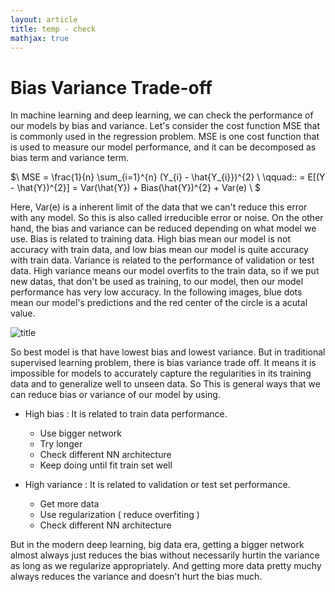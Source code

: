 ```yaml
---
layout: article
title: temp - check
mathjax: true
---
```


# Bias Variance Trade-off

In machine learning and deep learning, we can check the performance of our models by bias and variance. Let's consider the cost function MSE that is commonly used in the regression problem. MSE is one cost function that is used to measure our model performance, and it can be decomposed as bias term and variance term. 
        
$\ MSE = \frac{1}{n} \sum_{i=1}^{n} (Y_{i} - \hat{Y_{i}})^{2} \\
\qquad\:\: = E[(Y - \hat{Y})^{2}] = Var(\hat{Y}) + Bias(\hat{Y})^{2} + Var(e)
\\
$

Here, Var(e) is a inherent limit of the data that we can't reduce this error with any model. So this is also called irreducible error or noise. On the other hand, the bias and variance can be reduced depending on what model we use. 
Bias is related to training data. High bias mean our model is not accuracy with train data, and low bias mean our model is quite accuracy with train data. Variance is related to the performance of validation or test data. High variance means our model overfits to the train data, so if we put new datas, that don't be used as training, to our model, then our model performance has very low accuracy. In the following images, blue dots mean our model's predictions and the red center of the circle is a acutal value.

![title](Images/biasvariance.png)

So best model is that have lowest bias and lowest variance. But in traditional supervised learning problem, there is bias variance trade off. It means it is impossible for models to accurately capture the regularities in its training data and to generalize well to unseen data. So This is general ways that we can reduce bias or variance of our model by using.

- High bias : It is related to train data performance.     
    - Use bigger network
    - Try longer
    - Check different NN architecture
    - Keep doing until fit train set well
    
- High variance : It is related to validation or test set performance.
    - Get more data
    - Use regularization ( reduce overfiting )
    - Check different NN architecture

But in the modern deep learning, big data era, getting a bigger network almost always just reduces the bias without necessarily hurtin the variance as long as we regularize appropriately. And getting more data pretty muchy always reduces the variance and doesn't hurt the bias much.
